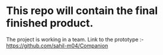 # This repo will contain the final finished product.

The project is working in a team.
Link to the prototype :- https://github.com/sahil-m04/Companion
